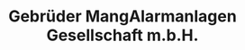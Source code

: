 ---
title: "Gebrüder MangAlarmanlagen Gesellschaft m.b.H."
url: /wien/gebrueder-mangalarmanlagen-gesellschaft-m-b-h/
shop: Elektronik
---
